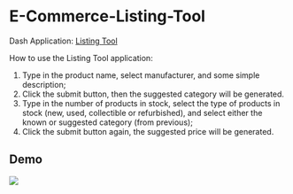 # E-Commerce-Listing-Tool

Dash Application: [Listing Tool](https://listing-tool-b2f3b75fja-uc.a.run.app/)

How to use the Listing Tool application: 

1. Type in the product name, select manufacturer, and some simple description;
2. Click the submit button, then the suggested category will be generated.
3. Type in the number of products in stock,  select the type of products in stock (new, used, collectible or refurbished), and select either the known or suggested category (from previous);
4. Click the submit button again, the suggested price will be generated.

## Demo
<img src="https://imgur.com/GvIA8qW.gif"/>
